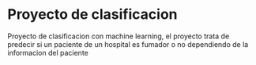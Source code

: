 # Proyecto de clasificacion
 Proyecto de clasificacion con machine learning, el proyecto trata de predecir si un paciente de un hospital es fumador o no dependiendo de la informacion del paciente
